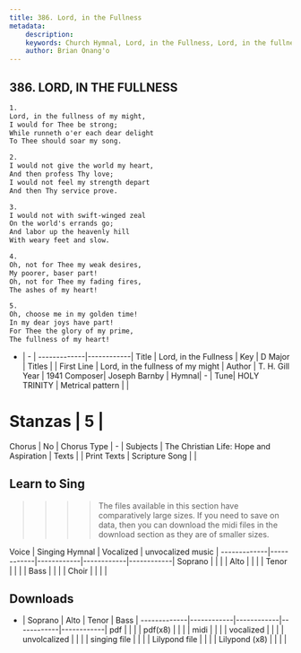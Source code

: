```yaml
---
title: 386. Lord, in the Fullness
metadata:
    description: 
    keywords: Church Hymnal, Lord, in the Fullness, Lord, in the fullness of my might, 
    author: Brian Onang'o
---
```



## 386. LORD, IN THE FULLNESS

```txt
1.
Lord, in the fullness of my might, 
I would for Thee be strong; 
While runneth o'er each dear delight 
To Thee should soar my song. 

2.
I would not give the world my heart, 
And then profess Thy love; 
I would not feel my strength depart 
And then Thy service prove. 

3.
I would not with swift-winged zeal 
On the world's errands go; 
And labor up the heavenly hill 
With weary feet and slow. 

4.
Oh, not for Thee my weak desires, 
My poorer, baser part! 
Oh, not for Thee my fading fires, 
The ashes of my heart! 

5.
Oh, choose me in my golden time! 
In my dear joys have part! 
For Thee the glory of my prime, 
The fullness of my heart!
```

- |   -  |
-------------|------------|
Title | Lord, in the Fullness |
Key | D Major |
Titles |  |
First Line | Lord, in the fullness of my might |
Author | T. H. Gill
Year | 1941
Composer| Joseph Barnby |
Hymnal|  - |
Tune| HOLY TRINITY |
Metrical pattern | |
# Stanzas | 5 |
Chorus | No |
Chorus Type | - |
Subjects | The Christian Life: Hope and Aspiration |
Texts |  |
Print Texts | 
Scripture Song |  |
  
## Learn to Sing

>>>> The files available in this section have comparatively large sizes. If you need to save on data, then you can download the midi files in the download section as they are of smaller sizes.

Voice |  Singing Hymnal | Vocalized | unvocalized music |
-------------|------------|------------|------------|------------|
Soprano | | | |
Alto | | | |
Tenor | | | |
Bass | | | |
Choir | | | |

## Downloads

- |  Soprano | Alto | Tenor | Bass |
-------------|------------|------------|------------|------------|
pdf | | | |
pdf(x8) | | | |
midi | | | |
vocalized | | | |
unvolcalized | | | |
singing file | | | |
Lilypond file | | | |
Lilypond (x8) | | | |
  